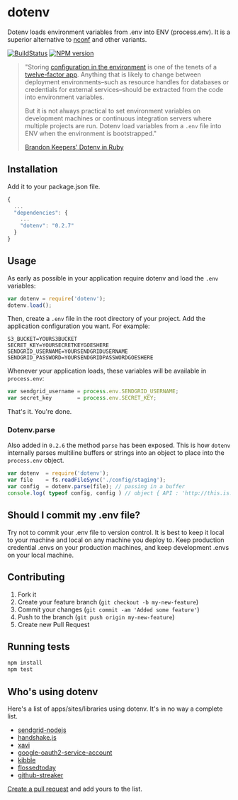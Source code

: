 # dotenv

Dotenv loads environment variables from .env into ENV (process.env). It is a superior alternative to [nconf](https://github.com/flatiron/nconf) and other variants.

[![BuildStatus](https://travis-ci.org/scottmotte/dotenv.png?branch=master)](https://travis-ci.org/scottmotte/dotenv)
[![NPM version](https://badge.fury.io/js/dotenv.png)](http://badge.fury.io/js/dotenv)

> "Storing [configuration in the environment](http://www.12factor.net/config) is one of the tenets of a [twelve-factor app](http://www.12factor.net/). Anything that is likely to change between deployment environments–such as resource handles for databases or credentials for external services–should be extracted from the code into environment variables.
> 
> But it is not always practical to set environment variables on development machines or continuous integration servers where multiple projects are run. Dotenv load variables from a `.env` file into ENV when the environment is bootstrapped."
> 
> [Brandon Keepers' Dotenv in Ruby](https://github.com/bkeepers/dotenv)

## Installation

Add it to your package.json file.

```javascript
{
  ...
  "dependencies": {
    ...
    "dotenv": "0.2.7"
  }
}
```

## Usage

As early as possible in your application require dotenv and load the `.env` variables: 

```javascript
var dotenv = require('dotenv');
dotenv.load();
```

Then, create a `.env` file in the root directory of your project. Add the application configuration you want. For example:

```
S3_BUCKET=YOURS3BUCKET
SECRET_KEY=YOURSECRETKEYGOESHERE
SENDGRID_USERNAME=YOURSENDGRIDUSERNAME
SENDGRID_PASSWORD=YOURSENDGRIDPASSWORDGOESHERE
```

Whenever your application loads, these variables will be available in `process.env`:

```javascript
var sendgrid_username = process.env.SENDGRID_USERNAME;
var secret_key        = process.env.SECRET_KEY;
```

That's it. You're done.

### Dotenv.parse

Also added in `0.2.6` the method `parse` has been exposed. This is how `dotenv` internally parses multiline buffers or strings into an object to place into the `process.env` object. 

```javascript
var dotenv  = require('dotenv');
var file    = fs.readFileSync('./config/staging');
var config  = dotenv.parse(file); // passing in a buffer
console.log( typeof config, config ) // object { API : 'http://this.is.a/example' }
```

## Should I commit my .env file?

Try not to commit your .env file to version control. It is best to keep it local to your machine and local on any machine you deploy to. Keep production credential .envs on your production machines, and keep development .envs on your local machine.

## Contributing

1. Fork it
2. Create your feature branch (`git checkout -b my-new-feature`)
3. Commit your changes (`git commit -am 'Added some feature'`)
4. Push to the branch (`git push origin my-new-feature`)
5. Create new Pull Request

## Running tests

```bash
npm install
npm test
```

## Who's using dotenv

Here's a list of apps/sites/libraries using dotenv. It's in no way a complete list. 

* [sendgrid-nodejs](https://github.com/sendgrid/sendgrid-nodejs)
* [handshake.js](https://github.com/handshakejs/handshakejs-api)
* [xavi](http://xavi.io/)
* [google-oauth2-service-account](https://github.com/jacoblwe20/google-oauth2-service-account)
* [kibble](https://github.com/scottmotte/kibble)
* [flossedtoday](https://github.com/scottmotte/flossedtoday)
* [github-streaker](https://github.com/scottmotte/github-streaker)

[Create a pull request](https://github.com/scottmotte/dotenv/pulls) and add yours to the list.
